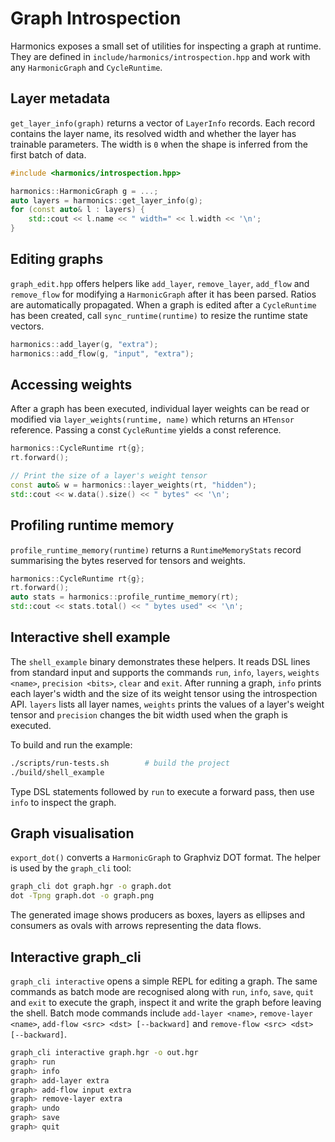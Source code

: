 # Graph Introspection

Harmonics exposes a small set of utilities for inspecting a graph at
runtime. They are defined in `include/harmonics/introspection.hpp` and
work with any `HarmonicGraph` and `CycleRuntime`.

## Layer metadata

`get_layer_info(graph)` returns a vector of `LayerInfo` records. Each
record contains the layer name, its resolved width and whether the layer
has trainable parameters. The width is `0` when the shape is inferred
from the first batch of data.

```cpp
#include <harmonics/introspection.hpp>

harmonics::HarmonicGraph g = ...;
auto layers = harmonics::get_layer_info(g);
for (const auto& l : layers) {
    std::cout << l.name << " width=" << l.width << '\n';
}
```

## Editing graphs

`graph_edit.hpp` offers helpers like `add_layer`, `remove_layer`, `add_flow` and `remove_flow` for modifying a `HarmonicGraph` after it has been parsed. Ratios are automatically propagated. When a graph is edited after a `CycleRuntime` has been created, call `sync_runtime(runtime)` to resize the runtime state vectors.

```cpp
harmonics::add_layer(g, "extra");
harmonics::add_flow(g, "input", "extra");
```

## Accessing weights

After a graph has been executed, individual layer weights can be read or
modified via `layer_weights(runtime, name)` which returns an `HTensor`
reference. Passing a const `CycleRuntime` yields a const reference.

```cpp
harmonics::CycleRuntime rt{g};
rt.forward();

// Print the size of a layer's weight tensor
const auto& w = harmonics::layer_weights(rt, "hidden");
std::cout << w.data().size() << " bytes" << '\n';
```

## Profiling runtime memory

`profile_runtime_memory(runtime)` returns a `RuntimeMemoryStats` record summarising
the bytes reserved for tensors and weights.

```cpp
harmonics::CycleRuntime rt{g};
rt.forward();
auto stats = harmonics::profile_runtime_memory(rt);
std::cout << stats.total() << " bytes used" << '\n';
```

## Interactive shell example

The `shell_example` binary demonstrates these helpers. It reads DSL lines
from standard input and supports the commands `run`, `info`, `layers`,
`weights <name>`, `precision <bits>`, `clear` and `exit`. After running a
graph, `info` prints each layer's width and the size of its weight tensor
using the introspection API. `layers` lists all layer names, `weights`
prints the values of a layer's weight tensor and `precision` changes the
bit width used when the graph is executed.

To build and run the example:

```bash
./scripts/run-tests.sh        # build the project
./build/shell_example
```

Type DSL statements followed by `run` to execute a forward pass, then
use `info` to inspect the graph.

## Graph visualisation

`export_dot()` converts a `HarmonicGraph` to Graphviz DOT format. The helper is
used by the `graph_cli` tool:

```bash
graph_cli dot graph.hgr -o graph.dot
dot -Tpng graph.dot -o graph.png
```

The generated image shows producers as boxes, layers as ellipses and consumers
as ovals with arrows representing the data flows.

## Interactive graph_cli

`graph_cli interactive` opens a simple REPL for editing a graph. The same
commands as batch mode are recognised along with `run`, `info`, `save`,
`quit` and `exit` to execute the graph, inspect it and write the graph
before leaving the shell. Batch mode commands include `add-layer <name>`,
`remove-layer <name>`, `add-flow <src> <dst> [--backward]` and
`remove-flow <src> <dst> [--backward]`.

```bash
graph_cli interactive graph.hgr -o out.hgr
graph> run
graph> info
graph> add-layer extra
graph> add-flow input extra
graph> remove-layer extra
graph> undo
graph> save
graph> quit
```
